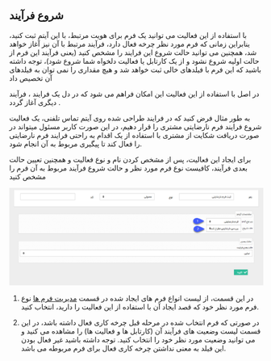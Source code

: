 ﻿## شروع فرآیند

با استفاده از این فعالیت می توانید یک فرم برای هویت مرتبط، با این آیتم ثبت کنید، ینابراین زمانی که فرم مورد نظر چرخه فعال دارد، فرآیند مرتبط با آن نیز آغاز خواهد شد، همچنین می توانید حالت شروع این فرایند را مشخص کنید (یعنی فرآیند این فرم از حالت اولیه شروع نشود و از یک کارتابل یا فعالیت دلخواه شما شروع شود)، توجه داشته باشید که این فرم با فیلدهای خالی ثبت خواهد شد و هیچ مقداری را نمی توان به فیلدهای آن تخصیص داد

در اصل با استفاده از این فعالیت این امکان فراهم می شود که در دل یک فرایند ، فرآیند دیگری آغاز گردد .

به طور مثال فرض کنید که در فرایند طراحی شده روی آیتم تماس تلفنی، یک فعالیت شروع فرایند فرم نارضایتی مشتری را قرار دهیم، در این صورت کاربر مسئول میتواند در صورت دریافت شکایت از مشتری با استفاده از یک اقدام به راحتی فرایند فرم نارضایتی را فعال کند تا پیگیری مربوط به آن انجام شود.

برای ایجاد این فعالیت، پس از مشخص کردن نام و نوع فعالیت و همچنین تعیین حالت بعدی فرآیند، کافیست نوع فرم مورد نظر و حالت شروع فرآیند مربوط به آن فرم را مشخص کنید

![](StartProcess.png)

1. در این قسمت، از لیست انواع فرم های ایجاد شده در قسمت [مدیریت فرم ها](https://github.com/1stco/PayamGostarDocs/blob/master/help%202.5.4/Settings/Personalization-crm/Form-management/Form-management.md) نوع فرم مورد نظر خود که قصد ایجاد آن با استفاده از این فعالیت را دارید، انتخاب کنید.

2. در صورتی که فرم انتخاب شده در مرحله قبل چرخه کاری فعال داشته باشد، در این قسمت لیست وضعیت های فرآیند آن (کارتابل ها و فعالیت ها) را مشاهده می کنید و می توانید وضعیت مورد نظر خود را انتخاب کنید. توجه داشته باشید غیر فعال بودن این فیلد به معنی نداشتن چرخه کاری فعال برای فرم مربوطه می باشد.